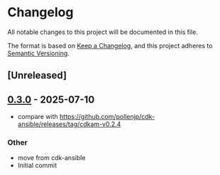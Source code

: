 # Changelog

All notable changes to this project will be documented in this file.

The format is based on [Keep a Changelog](https://keepachangelog.com/en/1.0.0/),
and this project adheres to [Semantic Versioning](https://semver.org/spec/v2.0.0.html).

## [Unreleased]

## [0.3.0](https://github.com/pollenjp/cdkam/releases/tag/v0.3.0) - 2025-07-10

- compare with <https://github.com/pollenjp/cdk-ansible/releases/tag/cdkam-v0.2.4>

### Other

- move from cdk-ansible
- Initial commit
